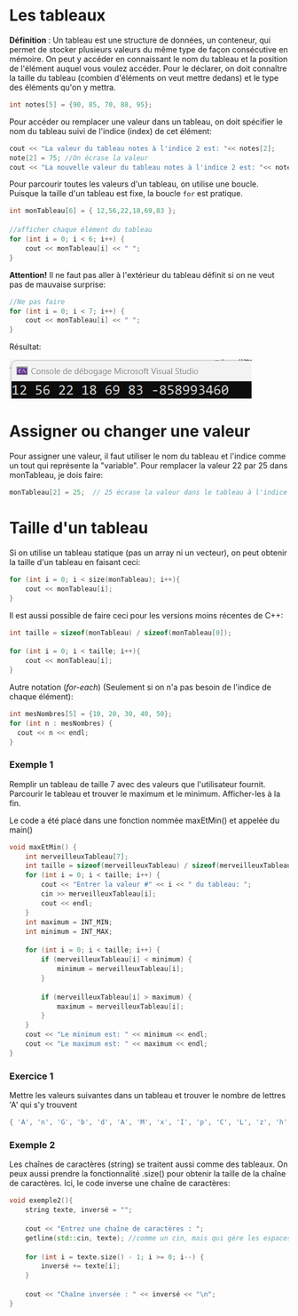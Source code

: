 # Les tableaux

**Définition** : Un tableau est une structure de données, un conteneur, qui permet de stocker plusieurs valeurs du même type de façon consécutive en mémoire. On peut y accéder en connaissant le nom du tableau et la position de l'élément auquel vous voulez accéder. Pour le déclarer, on doit connaître la taille du tableau (combien d'éléments on veut mettre dedans) et le type des éléments qu'on y mettra.

```cpp
int notes[5] = {90, 85, 70, 88, 95};
```

Pour accéder ou remplacer une valeur dans un tableau, on doit spécifier le nom du tableau suivi de l'indice (index) de cet élément:

```cpp
cout << "La valeur du tableau notes à l'indice 2 est: "<< notes[2];
note[2] = 75; //On écrase la valeur
cout << "La nouvelle valeur du tableau notes à l'indice 2 est: "<< notes[2];
```

Pour parcourir toutes les valeurs d'un tableau, on utilise une boucle. Puisque la taille d'un tableau est fixe, la boucle `for` est pratique.

```cpp
int monTableau[6] = { 12,56,22,18,69,83 };

//afficher chaque élément du tableau
for (int i = 0; i < 6; i++) {
    cout << monTableau[i] << " ";
}
```
**Attention!** Il ne faut pas aller à l'extérieur du tableau définit si on ne veut pas de mauvaise surprise:

```cpp
//Ne pas faire
for (int i = 0; i < 7; i++) {
    cout << monTableau[i] << " ";
}
```
Résultat: <br>

![parcourir](img/parcourir.png)


# Assigner ou changer une valeur

Pour assigner une valeur, il faut utiliser le nom du tableau et l'indice comme un tout qui représente la "variable". Pour remplacer la valeur 22 par 25 dans monTableau, je dois faire:

```cpp
monTableau[2] = 25;  // 25 écrase la valeur dans le tableau à l'indice 2 (3e place)
```

# Taille d'un tableau

Si on utilise un tableau statique (pas un array ni un vecteur), on peut obtenir la taille d'un tableau en faisant ceci:

```cpp
for (int i = 0; i < size(monTableau); i++){
    cout << monTableau[i];
}
```

Il est aussi possible de faire ceci pour les versions moins récentes de C++:

```cpp
int taille = sizeof(monTableau) / sizeof(monTableau[0]);

for (int i = 0; i < taille; i++){
    cout << monTableau[i];
}
```

Autre notation (*for-each*) (Seulement si on n'a pas besoin de l'indice de chaque élément):

```cpp
int mesNombres[5] = {10, 20, 30, 40, 50};
for (int n : mesNombres) {
  cout << n << endl;
}
```




### Exemple 1

Remplir un tableau de taille 7 avec des valeurs que l'utilisateur fournit. Parcourir le tableau et trouver le maximum et le minimum. Afficher-les à la fin. 

Le code a été placé dans une fonction nommée maxEtMin() et appelée du main()

```cpp
void maxEtMin() {
	int merveilleuxTableau[7];
	int taille = sizeof(merveilleuxTableau) / sizeof(merveilleuxTableau[0]);
	for (int i = 0; i < taille; i++) {
		cout << "Entrer la valeur #" << i << " du tableau: ";
		cin >> merveilleuxTableau[i];
		cout << endl;
	}
	int maximum = INT_MIN;
	int minimum = INT_MAX;

	for (int i = 0; i < taille; i++) {
		if (merveilleuxTableau[i] < minimum) {
			minimum = merveilleuxTableau[i];
		}

		if (merveilleuxTableau[i] > maximum) {
			maximum = merveilleuxTableau[i];
		}
	}
	cout << "Le minimum est: " << minimum << endl;
	cout << "Le maximum est: " << maximum << endl;
}
```

### Exercice 1

Mettre les valeurs suivantes dans un tableau et trouver le nombre de lettres 'A' qui s'y trouvent

```cpp
{ 'A', 'n', 'G', 'b', 'd', 'A', 'M', 'x', 'I', 'p', 'C', 'L', 'z', 'h', 'O', 'K', 'j', 'T', 'S', 'a','f', 'W', 'Y', 'l', 'r', 'U', 'C', 'v', 'Q', 'm', 'B', 'e', 'd', 'I', 'k', 'P', 'N', 'f', 'a', 'o' };
```

### Exemple 2

Les chaînes de caractères (string) se traitent aussi comme des tableaux. On peux aussi prendre la fonctionnalité .size() pour obtenir la taille de la chaîne de caractères. Ici, le code inverse une chaîne de caractères:

```cpp
void exemple2(){
    string texte, inversé = "";

    cout << "Entrez une chaîne de caractères : ";
    getline(std::cin, texte); //comme un cin, mais qui gère les espaces

    for (int i = texte.size() - 1; i >= 0; i--) {
        inversé += texte[i];
    }

    cout << "Chaîne inversée : " << inversé << "\n";
}

```


